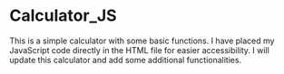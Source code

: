 # Calculator_JS
This is a simple calculator with some basic functions. I have placed my JavaScript code directly in the HTML file for easier accessibility. I will update this calculator and add some additional functionalities.

